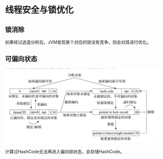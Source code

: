 # 线程安全与锁优化

## 锁消除

如果经过逃逸分析后，JVM发现某个对应的锁没有竞争，则会对其进行优化。

## 可偏向状态




![image-20201014115757648](../../img/JavaJava虚拟机线程安全与锁优化转换图.png)

计算过HashCode无法再进入偏向锁状态，会存储HashCode。



